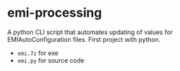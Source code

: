 # emi-processing
A python CLI script that automates updating of values for EMIAutoConfiguration files. First project with python.
- `emi.7z` for exe
- `emi.py` for source code
